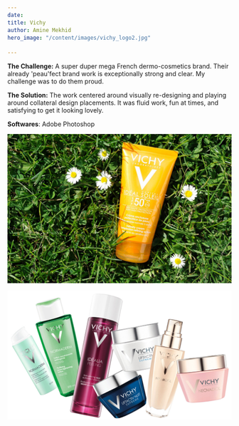 ```yaml
---
date: 
title: Vichy
author: Amine Mekhid
hero_image: "/content/images/vichy_logo2.jpg"

---
```

**The Challenge:** A super duper mega French dermo-cosmetics brand. Their already 'peau'fect brand work is exceptionally strong and clear. My challenge was to do them proud.

**The Solution:** The work centered around visually re-designing and playing around collateral design placements. It was fluid work, fun at times, and satisfying to get it looking lovely.

**Softwares**: Adobe Photoshop

![](/content/images/vichy2-1.jpg)

![](/content/images/vichy.jpg)